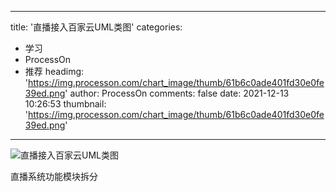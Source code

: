 
---
title: '直播接入百家云UML类图'
categories: 
 - 学习
 - ProcessOn
 - 推荐
headimg: 'https://img.processon.com/chart_image/thumb/61b6c0ade401fd30e0fe39ed.png'
author: ProcessOn
comments: false
date: 2021-12-13 10:26:53
thumbnail: 'https://img.processon.com/chart_image/thumb/61b6c0ade401fd30e0fe39ed.png'
---

<div>   
<img class="thumb" alt="直播接入百家云UML类图" src="https://img.processon.com/chart_image/thumb/61b6c0ade401fd30e0fe39ed.png" referrerpolicy="no-referrer">
<p>直播系统功能模块拆分</p>  
</div>
            
